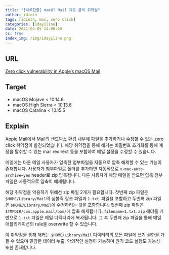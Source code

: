 ```yaml
---
title: "[하루한줄] macOS Mail 제로 클릭 취약점"
author: idioth
tags: [idioth, mac, zero click]
categories: [1day1line]
date: 2021-04-05 14:00:00
cc: true
index_img: /img/1day1line.png
---
```


## URL 

[Zero click vulnerability in Apple’s macOS Mail](https://mikko-kenttala.medium.com/zero-click-vulnerability-in-apples-macos-mail-59e0c14b106c)



## Target

- macOS Mojave < 10.14.6
- macOS High Sierra < 10.13.6
- macOS Catalina < 10.15.5



## Explain

Apple Mail에서 Mail의 샌드박스 환경 내부에 파일을 추가하거나 수정할 수 있는 zero click 취약점이 발견되었습니다. 해당 취약점을 통해 해커는 비밀번호 초기화를 통해 계정을 탈취할 수 있는 mail redirect 등을 포함하여 메일 설정을 수정할 수 있습니다.

메일에는 다른 메일 사용자가 압축한 첨부파일을 자동으로 압축 해제할 수 있는 기능이 존재합니다. 사용자가 첨부파일로 폴더를 추가하면 자동적으로 `x-mac-auto-archive=yes` header로 zip 압축됩니다. 다른 사용자가 해당 매일을 받으면 압축 첨부 파일은 자동적으로 압축이 해제됩니다.

해당 취약점을 악용하기 위해선 zip 파일 2개가 필요합니다. 첫번째 zip 파일은 `$HOME/Library/Mail`의 심볼릭 링크 파일과 `1.txt `파일을 포함하고 두번째 zip 파일은 `$HOME/Library/Mail`에 수정하려는 것을 포함합니다. 첫번째 zip 파일은 `$TMPDIR/com.apple.mail/bom/`에 압축 해제됩니다. `filename=1.txt.zip` 헤더를 기반으로 `1.txt` 파일은 메일 디렉터리에 복사됩니다. 그 후 두번째 zip 파일을 통해 메일 애플리케이션의 rule을 overwrite 할 수 있습니다.

이 취약점을 통해 해커는 `$HOME/Library/Mail` 디렉터리의 모든 파일에 쓰기 권한을 가질 수 있으며 민감한 데이터 누출, 악의적인 설정이 가능하며 원격 코드 실행도 가능성 또한 존재합니다.

